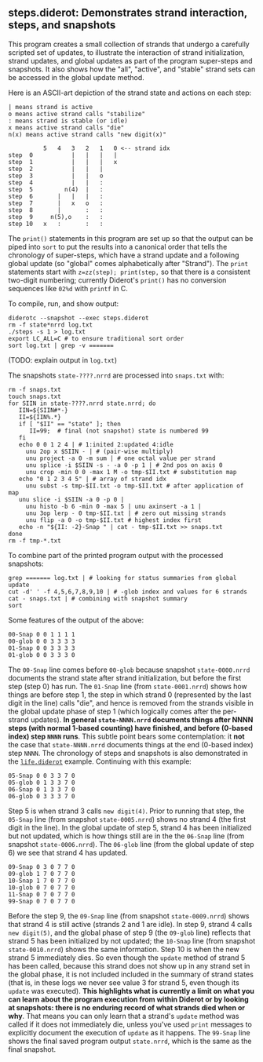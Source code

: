 ## steps.diderot: Demonstrates strand interaction, steps, and snapshots

This program creates a small collection of strands that undergo a
carefully scripted set of updates, to illustrate the interaction of
strand initialization, strand updates, and global updates as part of
the program super-steps and snapshots.  It also shows how the "all",
"active", and "stable" strand sets can be accessed in the global
update method.

Here is an ASCII-art depiction of the strand state and actions
on each step:

	| means strand is active
	o means active strand calls "stabilize"
	: means strand is stable (or idle)
	x means active strand calls "die"
	n(x) means active strand calls "new digit(x)"
	
	          5   4   3   2   1   0 <-- strand idx
	step  0           |   |   |   |
	step  1           |   |   |   x
	step  2           |   |   |
	step  3           |   |   o
	step  4           |   |   :
	step  5         n(4)  |   :
	step  6       |   |   |   :
	step  7       |   x   o   :
	step  8       |       :   :
	step  9     n(5),o    :   :
	step 10   x   :       :   :

The `print()` statements in this program are set up so that the output
can be piped into `sort` to put the results into a canonical order
that tells the chronology of super-steps, which have a strand update
and a following global update (so "global" comes alphabetically after
"Strand").  The `print` statements start with `z=zz(step); print(step,`
so that there is a consistent two-digit numbering; currently Diderot's
`print()` has no conversion sequences like `02%d` with `printf` in C.

To compile, run, and show output:

	diderotc --snapshot --exec steps.diderot
	rm -f state*nrrd log.txt
	./steps -s 1 > log.txt
	export LC_ALL=C # to ensure traditional sort order
	sort log.txt | grep -v =======

(TODO: explain output in `log.txt`)

The snapshots `state-????.nrrd` are processed into `snaps.txt` with:

	rm -f snaps.txt
	touch snaps.txt
	for SIIN in state-????.nrrd state.nrrd; do
	   IIN=${SIIN#*-}
	   II=${IIN%.*}
	   if [ "$II" == "state" ]; then
	      II=99;  # final (not snapshot) state is numbered 99
	   fi
	   echo 0 0 1 2 4 | # 1:inited 2:updated 4:idle
	     unu 2op x $SIIN - | # (pair-wise multiply)
	     unu project -a 0 -m sum | # one octal value per strand
	     unu splice -i $SIIN -s - -a 0 -p 1 | # 2nd pos on axis 0
	     unu crop -min 0 0 -max 1 M -o tmp-$II.txt # substitution map
	   echo "0 1 2 3 4 5" | # array of strand idx
	     unu subst -s tmp-$II.txt -o tmp-$II.txt # after application of map
	   unu slice -i $SIIN -a 0 -p 0 |
	     unu histo -b 6 -min 0 -max 5 | unu axinsert -a 1 |
	     unu 3op lerp - 0 tmp-$II.txt | # zero out missing strands
	     unu flip -a 0 -o tmp-$II.txt # highest index first
	   echo -n "${II: -2}-Snap " | cat - tmp-$II.txt >> snaps.txt
	done
	rm -f tmp-*.txt

To combine part of the printed program output with the processed snapshots:

	grep ======= log.txt | # looking for status summaries from global update
	cut -d' ' -f 4,5,6,7,8,9,10 | # -glob index and values for 6 strands
	cat - snaps.txt | # combining with snapshot summary
	sort

Some features of the output of the above:

	00-Snap 0 0 1 1 1 1
	00-glob 0 0 3 3 3 3
	01-Snap 0 0 3 3 3 3
	01-glob 0 0 3 3 3 0

The `00-Snap` line comes before `00-glob` because snapshot
`state-0000.nrrd` documents the strand state after strand
initialization, but before the first step (step 0) has run.  The
`01-Snap` line (from `state-0001.nrrd`) shows how things are before
step 1, the step in which strand 0 (represented by the last digit in
the line) calls "die", and hence is removed from the strands visible
in the global update phase of step 1 (which logically comes after the
per-strand updates). **In general `state-NNNN.nrrd` documents things
after NNNN steps (with normal 1-based counting) have finished, and
before (0-based index) step `NNNN` runs**.  This subtle point bears
some contemplation: it **not** the case that `state-NNNN.nrrd` documents
things at the end (0-based index) step `NNNN`. The chronology of steps
and snapshots is also demonstrated in the [`life.diderot`](../life) example.
Continuing with this example:

	05-Snap 0 0 3 3 7 0
	05-glob 0 1 3 3 7 0
	06-Snap 0 1 3 3 7 0
	06-glob 0 3 3 3 7 0

Step 5 is when strand 3 calls `new digit(4)`. Prior to running that
step, the `05-Snap` line (from snapshot `state-0005.nrrd`) shows no
strand 4 (the first digit in the line).  In the global update of step
5, strand 4 has been initialized but not updated, which is how things
still are in the the `06-Snap` line (from snapshot `state-0006.nrrd`).
The `06-glob` line (from the global update of step 6) we see that
strand 4 has updated.

	09-Snap 0 3 0 7 7 0
	09-glob 1 7 0 7 7 0
	10-Snap 1 7 0 7 7 0
	10-glob 0 7 0 7 7 0
	11-Snap 0 7 0 7 7 0
	99-Snap 0 7 0 7 7 0

Before the step 9, the `09-Snap` line (from snapshot
`state-0009.nrrd`) shows that strand 4 is still active (strands 2 and
1 are idle). In step 9, strand 4 calls `new digit(5)`, and the global
phase of step 9 (the `09-glob` line) reflects that strand 5 has been
initialized by not updated; the `10-Snap` line (from snapshot
`state-0010.nrrd`) shows the same information. Step 10 is when the
new strand 5 immediately dies. So even though the `update` method
of strand 5 has been called, because this strand does not show up
in any strand set in the global phase, it is not included included
in the summary of strand states (that is, in these logs we never
see value 3 for strand 5, even though its `update` was executed).
**This highlights what is currently a limit on what you can learn about
the program execution from within Diderot or by looking at snapshots:
there is no enduring record of what strands died when or why**.  That means
you can only learn that a strand's `update` method was called if it does not
immediately die, unless you've used `print` messages to explicitly document
the execution of `update` as it happens.
The `99-Snap` line shows the final saved program output
`state.nrrd`, which is the same as the final snapshot.

